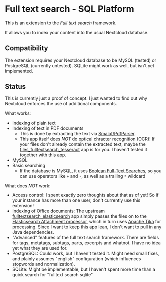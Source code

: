 # Full text search - SQL Platform

This is an extension to the *Full text search*  framework.

It allows you to index your content into the usual Nextcloud database.

## Compatibility

The extension requires your Nextcloud database to be MySQL (tested) or PostgreSQL (currently untested). SQLite might work as well, but isn't yet implemented.

## Status

This is currently just a proof of concept. I just wanted to find out why Nextcloud enforces the use of additional components.

What works:
* Indexing of plain text
* Indexing of text in PDF documents
    * This is done by extracting the text via [Smalot/PdfParser].
    * This app itself does *NOT* do optical chracter recognition (OCR)! If your files don't already contain the extracted text, maybe the [files_fulltextsearch_tesseract] app is for you. I haven't tested it together with this app.
* MySQL
* Basic searching
    * If the database is MySQL, it uses [Boolean Full-Text Searches], so you can use operators like `+`  and `-`, as well as a trailing `*` wildcard

[Smalot/PdfParser]: https://github.com/Smalot/PdfParser
[files_fulltextsearch_tesseract]: https://github.com/nextcloud/files_fulltextsearch_tesseract

What does *NOT* work:
* Access control: I spent exactly zero thoughts about that as of yet! So if your instance has more than one user, don't currently use this extension!
* Indexing of Office documents: The upstream [fulltextsearch_elasticsearch] app simply passes the files on to the [Elasticsearch Attachment processor], which in turn uses [Apache Tika] for processing. Since I want to keep this app lean, I don't want to pull in any Java dependencies.
* "Advanced" features of the full text search framework. There are fields for tags, metatags, subtags, parts, excerpts and whatnot. I have no idea yet what they are used for.
* PostgreSQL: Could work, but I haven't tested it. Might need small fixes, and plainly assumes "english" configuration (which influences stopwords and normalization).
* SQLite: Might be implementable, but I haven't spent more time than a quick search for "fulltext search sqlite"

[fulltextsearch_elasticsearch]: https://github.com/nextcloud/fulltextsearch_elasticsearch
[Boolean Full-Text Searches]: https://dev.mysql.com/doc/refman/8.4/en/fulltext-boolean.html
[Elasticsearch Attachment processor]: https://www.elastic.co/docs/reference/enrich-processor/attachment
[Apache Tika]: https://tika.apache.org/
